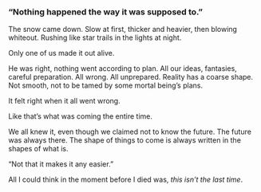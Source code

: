 ### “Nothing happened the way it was supposed to.” 

The snow came down. Slow at first, thicker and heavier, then blowing whiteout. Rushing like star trails in the lights at night.

Only one of us made it out alive. 

He was right, nothing went according to plan. All our ideas, fantasies, careful preparation. All wrong. All unprepared. Reality has a coarse shape. Not smooth, not to be tamed by some mortal being’s plans.

It felt right when it all went wrong.

Like that’s what was coming the entire time.

We all knew it, even though we claimed not to know the future. The future was always there. The shape of things to come is always written in the shapes of what is. 

“Not that it makes it any easier.”

All I could think in the moment before I died was, _this isn’t the last time_.
